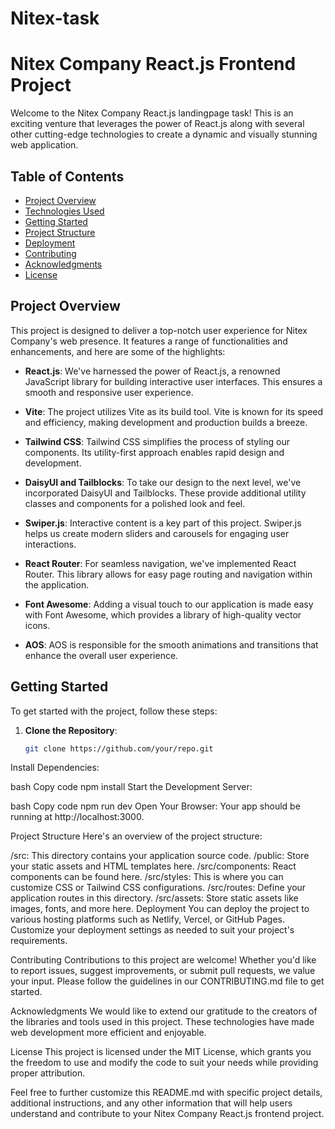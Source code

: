 # Nitex-task
# Nitex Company React.js Frontend Project

Welcome to the Nitex Company React.js landingpage task! This is an exciting venture that leverages the power of React.js along with several other cutting-edge technologies to create a dynamic and visually stunning web application.

## Table of Contents

- [Project Overview](#project-overview)
- [Technologies Used](#technologies-used)
- [Getting Started](#getting-started)
- [Project Structure](#project-structure)
- [Deployment](#deployment)
- [Contributing](#contributing)
- [Acknowledgments](#acknowledgments)
- [License](#license)

## Project Overview

This project is designed to deliver a top-notch user experience for Nitex Company's web presence. It features a range of functionalities and enhancements, and here are some of the highlights:

- **React.js**: We've harnessed the power of React.js, a renowned JavaScript library for building interactive user interfaces. This ensures a smooth and responsive user experience.

- **Vite**: The project utilizes Vite as its build tool. Vite is known for its speed and efficiency, making development and production builds a breeze.

- **Tailwind CSS**: Tailwind CSS simplifies the process of styling our components. Its utility-first approach enables rapid design and development.

- **DaisyUI and Tailblocks**: To take our design to the next level, we've incorporated DaisyUI and Tailblocks. These provide additional utility classes and components for a polished look and feel.

- **Swiper.js**: Interactive content is a key part of this project. Swiper.js helps us create modern sliders and carousels for engaging user interactions.

- **React Router**: For seamless navigation, we've implemented React Router. This library allows for easy page routing and navigation within the application.

- **Font Awesome**: Adding a visual touch to our application is made easy with Font Awesome, which provides a library of high-quality vector icons.

- **AOS**: AOS is responsible for the smooth animations and transitions that enhance the overall user experience.

## Getting Started

To get started with the project, follow these steps:

1. **Clone the Repository**:
   ```bash
   git clone https://github.com/your/repo.git
Install Dependencies:

bash
Copy code
npm install
Start the Development Server:

bash
Copy code
npm run dev
Open Your Browser:
Your app should be running at http://localhost:3000.

Project Structure
Here's an overview of the project structure:

/src: This directory contains your application source code.
/public: Store your static assets and HTML templates here.
/src/components: React components can be found here.
/src/styles: This is where you can customize CSS or Tailwind CSS configurations.
/src/routes: Define your application routes in this directory.
/src/assets: Store static assets like images, fonts, and more here.
Deployment
You can deploy the project to various hosting platforms such as Netlify, Vercel, or GitHub Pages. Customize your deployment settings as needed to suit your project's requirements.

Contributing
Contributions to this project are welcome! Whether you'd like to report issues, suggest improvements, or submit pull requests, we value your input. Please follow the guidelines in our CONTRIBUTING.md file to get started.

Acknowledgments
We would like to extend our gratitude to the creators of the libraries and tools used in this project. These technologies have made web development more efficient and enjoyable.

License
This project is licensed under the MIT License, which grants you the freedom to use and modify the code to suit your needs while providing proper attribution.

Feel free to further customize this README.md with specific project details, additional instructions, and any other information that will help users understand and contribute to your Nitex Company React.js frontend project.